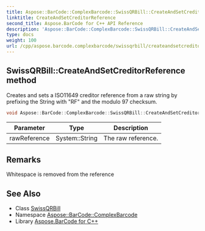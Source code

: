 ```yaml
---
title: Aspose::BarCode::ComplexBarcode::SwissQRBill::CreateAndSetCreditorReference method
linktitle: CreateAndSetCreditorReference
second_title: Aspose.BarCode for C++ API Reference
description: 'Aspose::BarCode::ComplexBarcode::SwissQRBill::CreateAndSetCreditorReference method. Creates and sets a ISO11649 creditor reference from a raw string by prefixing the String with "RF" and the modulo 97 checksum in C++.'
type: docs
weight: 100
url: /cpp/aspose.barcode.complexbarcode/swissqrbill/createandsetcreditorreference/
---
```

## SwissQRBill::CreateAndSetCreditorReference method


Creates and sets a ISO11649 creditor reference from a raw string by prefixing the String with "RF" and the modulo 97 checksum.

```cpp
void Aspose::BarCode::ComplexBarcode::SwissQRBill::CreateAndSetCreditorReference(System::String rawReference)
```


| Parameter | Type | Description |
| --- | --- | --- |
| rawReference | System::String | The raw reference. |
## Remarks


Whitespace is removed from the reference 

## See Also

* Class [SwissQRBill](../)
* Namespace [Aspose::BarCode::ComplexBarcode](../../)
* Library [Aspose.BarCode for C++](../../../)
